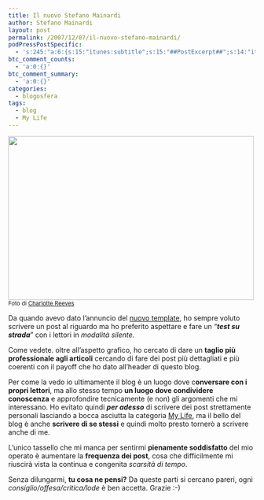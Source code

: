```yaml
---
title: Il nuovo Stefano Mainardi
author: Stefano Mainardi
layout: post
permalink: /2007/12/07/il-nuovo-stefano-mainardi/
podPressPostSpecific:
  - 's:245:"a:6:{s:15:"itunes:subtitle";s:15:"##PostExcerpt##";s:14:"itunes:summary";s:15:"##PostExcerpt##";s:15:"itunes:keywords";s:17:"##WordPressCats##";s:13:"itunes:author";s:10:"##Global##";s:15:"itunes:explicit";s:2:"No";s:12:"itunes:block";s:2:"No";}";'
btc_comment_counts:
  - 'a:0:{}'
btc_comment_summary:
  - 'a:0:{}'
categories:
  - blogosfera
tags:
  - blog
  - My Life
---
```

<img src="http://farm3.static.flickr.com/2405/1708112775_bea08293fb.jpg?v=0" height="333" width="500" />  
<small>Foto di <a href="http://www.flickr.com/photos/fireflymairi/">Charlotte Reeves</a></small>

Da quando avevo dato l&#8217;annuncio del [nuovo template][1], ho sempre voluto scrivere un post al riguardo ma ho preferito aspettare e fare un &#8220;***test su strada***&#8221; con i lettori in *modalità silente*.

Come vedete. oltre all&#8217;aspetto grafico, ho cercato di dare un **taglio più professionale agli articoli** cercando di fare dei post più dettagliati e più coerenti con il payoff che ho dato all&#8217;header di questo blog.

Per come la vedo io ultimamente il blog è un luogo dove c**onversare con i propri lettori**, ma allo stesso tempo **un luogo dove condividere conoscenza** e approfondire tecnicamente (e non) gli argomenti che mi interessano. Ho evitato quindi ***per adesso*** di scrivere dei post strettamente personali lasciando a bocca asciutta la categoria [My Life][2], ma il bello del blog è anche **scrivere di se stessi** e quindi molto presto tornerò a scrivere anche di me.

L&#8217;unico tassello che mi manca per sentirmi **pienamente soddisfatto** del mio operato è aumentare la **frequenza dei post**, cosa che difficilmente mi riuscirà vista la continua e congenita *scarsità di tempo*.

Senza dilungarmi, **tu cosa ne pensi?** Da queste parti si cercano pareri, ogni *consiglio/offesa/critica/lode* è ben accetta. Grazie :-)

 [1]: http://www.stefanomainardi.com/2007/10/07/stiamo-lavorando-per-voi/
 [2]: http://www.stefanomainardi.com/category/my-life/
